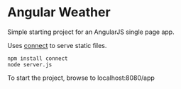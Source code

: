 Angular Weather
===============

Simple starting project for an AngularJS single page app.

Uses [connect](http://www.senchalabs.org/connect/) to serve static files.


    npm install connect
    node server.js

To start the project, browse to localhost:8080/app
